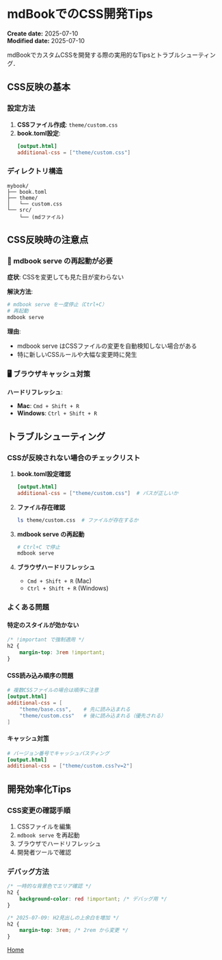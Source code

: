 # mdBookでのCSS開発Tips

**Create date:** 2025-07-10  
**Modified date:** 2025-07-10

mdBookでカスタムCSSを開発する際の実用的なTipsとトラブルシューティング．

## CSS反映の基本

### 設定方法
1. **CSSファイル作成**: `theme/custom.css`
2. **book.toml設定**:
   ```toml
   [output.html]
   additional-css = ["theme/custom.css"]
   ```

### ディレクトリ構造
```
mybook/
├── book.toml
├── theme/
│   └── custom.css
└── src/
    └── (mdファイル)
```

## CSS反映時の注意点

### 🔄 mdbook serve の再起動が必要
**症状**: CSSを変更しても見た目が変わらない

**解決方法**:
```bash
# mdbook serve を一度停止（Ctrl+C）
# 再起動
mdbook serve
```

**理由**: 
- mdbook serve はCSSファイルの変更を自動検知しない場合がある
- 特に新しいCSSルールや大幅な変更時に発生

### 🖥️ ブラウザキャッシュ対策

**ハードリフレッシュ**:
- **Mac**: `Cmd + Shift + R`
- **Windows**: `Ctrl + Shift + R`

## トラブルシューティング

### CSSが反映されない場合のチェックリスト

1. **book.toml設定確認**
   ```toml
   [output.html]
   additional-css = ["theme/custom.css"]  # パスが正しいか
   ```

2. **ファイル存在確認**
   ```bash
   ls theme/custom.css  # ファイルが存在するか
   ```

3. **mdbook serve の再起動**
   ```bash
   # Ctrl+C で停止
   mdbook serve
   ```

4. **ブラウザハードリフレッシュ**
   - `Cmd + Shift + R` (Mac)
   - `Ctrl + Shift + R` (Windows)

### よくある問題

#### 特定のスタイルが効かない
```css
/* !important で強制適用 */
h2 {
    margin-top: 3rem !important;
}
```

#### CSS読み込み順序の問題
```toml
# 複数CSSファイルの場合は順序に注意
[output.html]
additional-css = [
    "theme/base.css",    # 先に読み込まれる
    "theme/custom.css"   # 後に読み込まれる（優先される）
]
```

#### キャッシュ対策
```toml
# バージョン番号でキャッシュバスティング
[output.html]
additional-css = ["theme/custom.css?v=2"]
```

## 開発効率化Tips

### CSS変更の確認手順
1. CSSファイルを編集
2. `mdbook serve` を再起動
3. ブラウザでハードリフレッシュ
4. 開発者ツールで確認

### デバッグ方法
```css
/* 一時的な背景色でエリア確認 */
h2 {
    background-color: red !important; /* デバッグ用 */
}
```

```css
/* 2025-07-09: H2見出しの上余白を増加 */
h2 {
    margin-top: 3rem; /* 2rem から変更 */
}
```

[<i class="fa fa-arrow-left"></i> Home](./)
